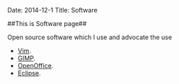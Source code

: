 Date: 2014-12-1
Title: Software

##This is Software page##

Open source software which I use and advocate the use
* [Vim](http://www.vim.org).
* [GIMP](http://www.gimp.org).
* [OpenOffice](http://www.openoffice.org).
* [Eclipse](http://www.eclipse.org).
